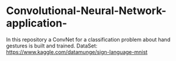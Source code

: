 # Convolutional-Neural-Network-application-
In this repository a ConvNet  for a classification problem about hand gestures is built and trained.
DataSet: https://www.kaggle.com/datamunge/sign-language-mnist
